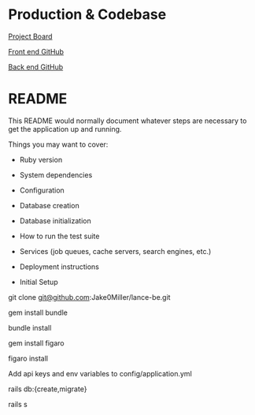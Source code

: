 # Production & Codebase

[Project Board](https://github.com/ktsune/safe-space-fe)

[Front end GitHub](https://github.com/CervAnn/safe-space-fe)

[Back end GitHub](https://github.com/Jake0Miller/safe-space-be)

# README

This README would normally document whatever steps are necessary to get the
application up and running.

Things you may want to cover:

* Ruby version

* System dependencies

* Configuration

* Database creation

* Database initialization

* How to run the test suite

* Services (job queues, cache servers, search engines, etc.)

* Deployment instructions

* Initial Setup

git clone git@github.com:Jake0Miller/lance-be.git

gem install bundle

bundle install

gem install figaro

figaro install

Add api keys and env variables to config/application.yml

rails db:{create,migrate}

rails s
